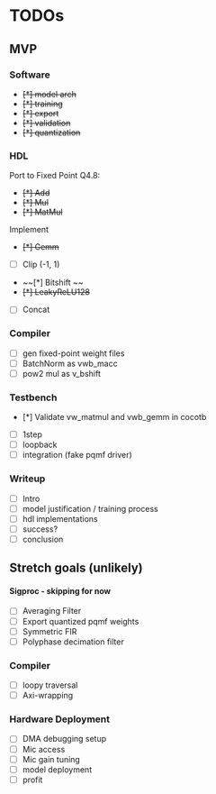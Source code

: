 # TODOs

## MVP
### Software
- ~~[*] model arch~~
- ~~[*] training~~
- ~~[*] export~~
- ~~[*] validation~~
- ~~[*] quantization~~

### HDL

Port to Fixed Point Q4.8:
- ~~[*] Add~~
- ~~[*] Mul~~
- ~~[*] MatMul~~

Implement
- ~~[*] Gemm~~
- [ ] Clip (-1, 1)
- ~~[*] Bitshift ~~
- ~~[*] LeakyReLU128~~
- [ ] Concat

### Compiler
- [ ] gen fixed-point weight files
- [ ] BatchNorm as vwb_macc
- [ ] pow2 mul as v_bshift

### Testbench
- [*] Validate vw_matmul and vwb_gemm in cocotb
- [ ] 1step
- [ ] loopback
- [ ] integration (fake pqmf driver)

### Writeup
- [ ] Intro
- [ ] model justification / training process
- [ ] hdl implementations
- [ ] success?
- [ ] conclusion

## Stretch goals (unlikely)

#### Sigproc - skipping for now
- [ ] Averaging Filter
- [ ] Export quantized pqmf weights
- [ ] Symmetric FIR
- [ ] Polyphase decimation filter

### Compiler
- [ ] loopy traversal
- [ ] Axi-wrapping

### Hardware Deployment
- [ ] DMA debugging setup
- [ ] Mic access
- [ ] Mic gain tuning
- [ ] model deployment
- [ ] profit
